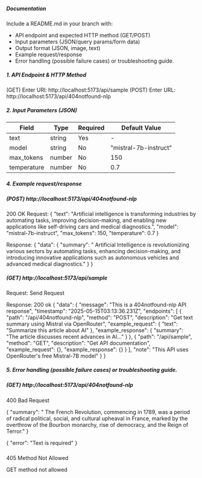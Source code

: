 
##### Documentation
Include a README.md in your branch with:
- API endpoint and expected HTTP method (GET/POST)
- Input parameters (JSON/query params/form data)
- Output format (JSON, image, text)
- Example request/response
- Error handling (possible failure cases) or troubleshooting guide.

##### 1. API Endpoint & HTTP Method
(GET)  Enter URl: http://localhost:5173/api/sample
(POST) Enter URL: http://localhost:5173/api/404notfound-nlp


##### 2. Input Parameters (JSON)
| Field       | Type    | Required | Default Value         |
|-------------|---------|----------|------------------------|
| text        | string  | Yes      | -                      |
| model       | string  | No       | "mistral-7b-instruct"  |
| max_tokens  | number  | No       | 150                    |
| temperature | number  | No       | 0.7                    |




##### 4. Example request/response
##### (POST) http://localhost:5173/api/404notfound-nlp
200 OK
Request:
{
  "text": "Artificial intelligence is transforming industries by automating tasks, improving decision-making, and enabling new applications like self-driving cars and medical diagnostics.",
  "model": "mistral-7b-instruct",
  "max_tokens": 150,
  "temperature": 0.7
}

Response:
{
    "data": {
        "summary": " Artificial Intelligence is revolutionizing various sectors by automating tasks, enhancing decision-making, and introducing innovative applications such as autonomous vehicles and advanced medical diagnostics."
    }
}

##### (GET) http://localhost:5173/api/sample
Request: Send Request

Response:
200 ok
{
    "data": {
        "message": "This is a 404notfound-nlp API response",
        "timestamp": "2025-05-15T03:13:36.231Z",
        "endpoints": [
            {
                "path": "/api/404notfound-nlp",
                "method": "POST",
                "description": "Get text summary using Mistral via OpenRouter",
                "example_request": {
                    "text": "Summarize this article about AI"
                },
                "example_response": {
                    "summary": "The article discusses recent advances in AI..."
                }
            },
            {
                "path": "/api/sample",
                "method": "GET",
                "description": "Get API documentation",
                "example_request": {},
                "example_response": {}
            }
        ],
        "note": "This API uses OpenRouter's free Mistral-7B model"
    }
}
##### 5. Error handling (possible failure cases) or troubleshooting guide.
##### (GET) http://localhost:5173/api/404notfound-nlp
400
Bad Request

{
    "summary": " The French Revolution, commencing in 1789, was a period of radical political, social, and cultural upheaval in France, marked by the overthrow of the Bourbon monarchy, rise of democracy, and the Reign of Terror."
}

{
    "error": "Text is required"
}

#####

405
Method Not Allowed

GET method not allowed

